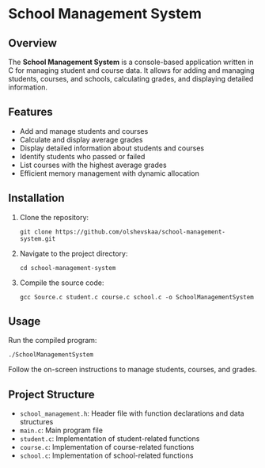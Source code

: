 
# School Management System

## Overview

The **School Management System** is a console-based application written in C for managing student and course data. It allows for adding and managing students, courses, and schools, calculating grades, and displaying detailed information.

## Features

- Add and manage students and courses
- Calculate and display average grades
- Display detailed information about students and courses
- Identify students who passed or failed
- List courses with the highest average grades
- Efficient memory management with dynamic allocation

## Installation

1. Clone the repository:
   ```
   git clone https://github.com/olshevskaa/school-management-system.git
   ```
2. Navigate to the project directory:
   ```
   cd school-management-system
   ```
3. Compile the source code:
   ```
   gcc Source.c student.c course.c school.c -o SchoolManagementSystem
   ```

## Usage

Run the compiled program:
```
./SchoolManagementSystem
```

Follow the on-screen instructions to manage students, courses, and grades.

## Project Structure

- `school_management.h`: Header file with function declarations and data structures
- `main.c`: Main program file
- `student.c`: Implementation of student-related functions
- `course.c`: Implementation of course-related functions
- `school.c`: Implementation of school-related functions
